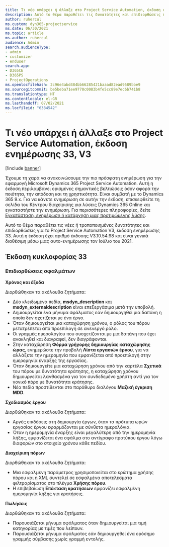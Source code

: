 ```yaml
---
title: Τι νέο υπάρχει ή άλλαξε στο Project Service Automation, έκδοση ενημέρωσης 33, V3
description: Αυτό το θέμα παραθέτει τις δυνατότητες και επιδιορθώσεις που είναι διαθέσιμες στο Project Service Automation, έκδοση ενημέρωσης 33, V3.
author: ruhercul
ms.custom: dyn365-projectservice
ms.date: 06/30/2021
ms.topic: article
ms.author: ruhercul
audience: Admin
search.audienceType:
- admin
- customizer
- enduser
search.app:
- D365CE
- D365PS
- ProjectOperations
ms.openlocfilehash: 2c96e4abd484bb66285421baaad82ead9589bbe9
ms.sourcegitcommit: be5beba71ee9770c0083b4fe5cc89e7ec6b741b8
ms.translationtype: HT
ms.contentlocale: el-GR
ms.lasthandoff: 07/02/2021
ms.locfileid: "6334542"
---
```

# <a name="whats-new-or-changed-in-project-service-automation-update-release-33-v3"></a>Τι νέο υπάρχει ή άλλαξε στο Project Service Automation, έκδοση ενημέρωσης 33, V3

[!include [banner](../includes/psa-now-project-operations.md)]

Έχουμε τη χαρά να ανακοινώσουμε την πιο πρόσφατη ενημέρωση για την εφαρμογή Microsoft Dynamics 365 Project Service Automation. Αυτή η έκδοση περιλαμβάνει ορισμένες σημαντικές βελτιώσεις όσον αφορά την ποιότητα, την απόδοση και τη χρηστικότητα. Είναι συμβατή με το Dynamics 365 9.x. Για να κάνετε ενημέρωση σε αυτήν την έκδοση, επισκεφθείτε τη σελίδα του Κέντρου διαχείρισης για λύσεις Dynamics 365 Online και εγκαταστήστε την ενημέρωση. Για περισσότερες πληροφορίες, δείτε [Εγκατάσταση, ενημέρωση ή κατάργηση μιας προτιμώμενης λύσης](/power-platform/admin/install-remove-preferred-solution).

Αυτό το θέμα παραθέτει τις νέες ή τροποποιημένες δυνατότητες και επιδιορθώσεις για το Project Service Automation V3, έκδοση ενημέρωσης 33. Αυτή η έκδοση έχει αριθμό έκδοσης V3.10.54.98 και είναι γενικά διαθέσιμη μέσω μιας αυτο-ενημέρωσης τον Ιούλιο του 2021.

## <a name="update-release-33"></a>Έκδοση κυκλοφορίας 33

### <a name="bug-fixes"></a>Επιδιορθώσεις σφαλμάτων

**Χρόνος και έξοδα**

Διορθώθηκαν τα ακόλουθα ζητήματα:

- Δύο κλειδωμένα πεδία, **msdyn_description** και **msdyn_externaldescription** είναι επεξεργάσιμα μετά την υποβολή.
- Δημιουργείται ένα μήνυμα σφάλματος εάν δημιουργηθεί μια δαπάνη η οποία δεν σχετίζεται με ένα έργο.
- Όταν δημιουργείται μια καταχώρηση χρόνου, ο ρόλος του πόρου μετατρέπεται από προεπιλογή σε ανενεργό ρόλο.
- Οι γραμμές ημερολογίου που συσχετίζονται με μια δαπάνη που έχει ανακληθεί και διαγραφεί, δεν διαγράφονται.
- Στην καταχώρηση **Φόρμα γρήγορης δημιουργίας καταχώρησης ώρας**, ενημερώστε την προβολή **Λίστα εργασιών έργου**, για να αλλάξετε την ημερομηνία που εμφανίζεται από προεπιλογή στην ημερομηνία έναρξης της εργασίας.
- Όταν δημιουργείτε μια καταχώρηση χρόνου από την καρτέλα **Σχετικά** του πόρου με δυνατότητα κράτησης, η καταχώρηση χρόνου δημιουργείται λανθασμένα για τον συνδεδεμένο χρήστη αντί για τον γονικό πόρο με δυνατότητα κράτησης.
- Νέα πεδία προστίθενται στο παράθυρο διαλόγου **Μαζική έγκριση MDD**.

**Σχεδιασμός έργου**

Διορθώθηκαν τα ακόλουθα ζητήματα:
- Αργές επιδόσεις στη δημιουργία έργων, όταν τα πρότυπα ωρών εργασίας έργου εφαρμόζονται με σύνθετα ημερολόγια.
- Όταν η ημερομηνία έναρξης είναι μεγαλύτερη από την ημερομηνία λήξης, εμφανίζεται ένα σφάλμα στο αντίγραφο προτύπου έργου λόγω διαφορών στο στοιχείο χρόνου κάθε πεδίου.

**Διαχείριση πόρων**

Διορθώθηκαν τα ακόλουθα ζητήματα:
- Μια εσφαλμένη παράμετρος χρησιμοποιείται στο ερώτημα χρήσης πόρου και η XML συντελεί σε εσφαλμένα αποτελέσματα φιλτραρίσματος στο πλέγμα **Χρήσης πόρου**.
- Η επιβεβαίωση **Επέκταση κρατήσεων** εμφανίζει εσφαλμένη ημερομηνία λήξης για κρατήσεις.

**Πωλήσεις**

Διορθώθηκαν τα ακόλουθα ζητήματα:
- Παρουσιάζεται μήνυμα σφάλματος όταν δημιουργείται μια τιμή κατηγορίας με τιμές που λείπουν.
- Παρουσιάζεται μήνυμα σφάλματος εάν δημιουργηθεί ένα ορόσημο γραμμής σύμβασης χωρίς γραμμή εντολής.

